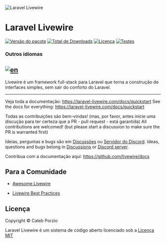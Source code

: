 ![Laravel Livewire](https://avatars.githubusercontent.com/u/51960834?s=100)
# Laravel Livewire
[![Versão do pacote](https://img.shields.io/packagist/v/livewire/livewire)](https://packagist.org/packages/livewire/livewire)
[![Total de Downloads](https://img.shields.io/packagist/dt/livewire/livewire)](https://packagist.org/packages/livewire/livewire)
[![Licença](https://img.shields.io/packagist/l/livewire/livewire)](https://packagist.org/packages/livewire/livewire)
[![Testes](https://github.com/livewire/livewire/actions/workflows/test.yml/badge.svg)](https://github.com/livewire/livewire/actions/workflows/test.yml)

### Outros idiomas
[![en](https://img.shields.io/badge/lang-en-blue.svg)](https://github.com/Audrey-Teles/livewire.pt-br/blob/master/README.md)
---

Livewire é um framework full-stack para Laravel que torna a construção de interfaces simples, sem sair do conforto do Laravel.

---
Veja toda a documentação: https://laravel-livewire.com/docs/quickstart
See the docs for everything: https://laravel-livewire.com/docs/quickstart

Todas as contribuições são bem-vindas! (mas, por favor, antes inicie uma discução para ter certeza que a PR - pull request - está garantida)
All contributions are welcomed! (but please start a discussion to make sure the PR is warranted first)

Ideias, perguntas e bugs são em [Discussões](https://github.com/livewire/livewire/discussions) ou [Servidor do Discord](https://discord.gg/livewire).
Ideas, questions and bugs belong in [Discussions](https://github.com/livewire/livewire/discussions) or [Discord server](https://discord.gg/livewire).

Contribua com a documentação aqui: https://github.com/livewire/docs

## Para a Comunidade

- [Awesome Livewire](https://github.com/imliam/awesome-livewire)

- [Livewire Best Practices](https://github.com/michael-rubel/livewire-best-practices)


## Licença

Copyright © Caleb Porzio

Laravel Livewire é um sistema de código aberto licenciado sob a [Licença MIT](LICENSE.md)
